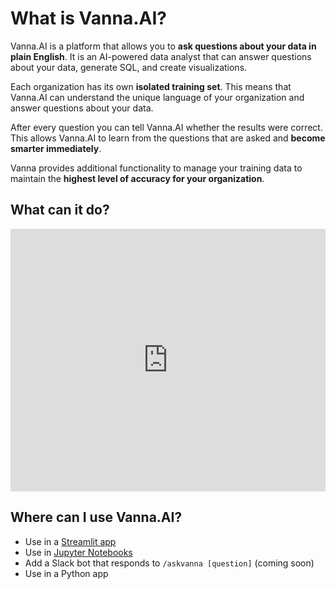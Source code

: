 <style>

</style>

# What is **Vanna.AI**?
Vanna.AI is a platform that allows you to **ask questions about your data in plain English**. It is an AI-powered data analyst that can answer questions about your data, generate SQL, and create visualizations.

Each organization has its own **isolated training set**. This means that Vanna.AI can understand the unique language of your organization and answer questions about your data.

After every question you can tell Vanna.AI whether the results were correct. This allows Vanna.AI to learn from the questions that are asked and **become smarter immediately**.

Vanna provides additional functionality to manage your training data to maintain the **highest level of accuracy for your organization**.

## What can it do?
<iframe src="https://www.loom.com/embed/e6975621d57643b1857f6d54e0e699bc?sid=1c0ec5da-df9f-4912-9c08-80e8d1afb46b" frameborder="0" webkitallowfullscreen mozallowfullscreen allowfullscreen style="width: 100%; height: 420px;"></iframe>

## Where can I use **Vanna.AI**?
- Use in a [Streamlit app](streamlit.md)
- Use in [Jupyter Notebooks](notebooks/vn-ask.md)
- Add a Slack bot that responds to `/askvanna [question]` (coming soon)
- Use in a Python app
